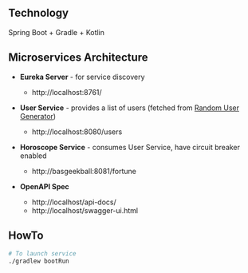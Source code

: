 ## Technology

Spring Boot + Gradle + Kotlin

## Microservices Architecture

* **Eureka Server** - for service discovery
  * http://localhost:8761/
* **User Service** - provides a list of users (fetched from [Random User Generator](https://randomuser.me/))
  * http://localhost:8080/users
* **Horoscope Service** - consumes User Service, have circuit breaker enabled
  * http://basgeekball:8081/fortune

* **OpenAPI Spec**
  * http://localhost/api-docs/
  * http://localhost/swagger-ui.html

## HowTo

```bash
# To launch service
./gradlew bootRun
```
